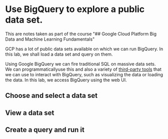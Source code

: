 # Use BigQuery to explore a public data set.
This are notes taken as part of the course "## Google Cloud Platform Big Data and Machine Learning Fundamentals"

GCP has a lot of public data sets available on which we can run BigQuery. In this lab, we shall  load a data set and query on them. 

Using Google BigQuery we can fire traditional SQL on massive data sets. We can programmaticallyuse this and also a variety of [third-party tools](https://cloud.google.com/bigquery/third-party-tools) that we can use to interact with BigQuery, such as visualizing the data or loading the data. In this lab, we access BigQuery using the web UI.

## Choose and select a data set

## View a data set

## Create a query and run it 

<!--stackedit_data:
eyJoaXN0b3J5IjpbMjI0MjM4NTc4LC0xMDY0NzYxMDM5XX0=
-->